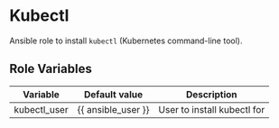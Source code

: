 # Kubectl

Ansible role to install `kubectl` (Kubernetes command-line tool).

## Role Variables

| Variable          | Default value             | Description                 |
| ----------------- | ------------------------- | --------------------------- |
| kubectl_user      | {{ ansible_user }}        | User to install kubectl for |
